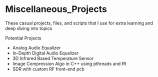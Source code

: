 # Miscellaneous_Projects

These casual projects, files, and scripts that I use for extra learning and deep diving into topics

Potential Projects
 - Analog Audio Equalizer
 - In-Depth Digital Audio Equalizer
 - 3D Infrared Based Temperature Sensor
 - Image Compression Algo in C++ using pthreads and fft
 - SDR with custom RF front-end pcb
